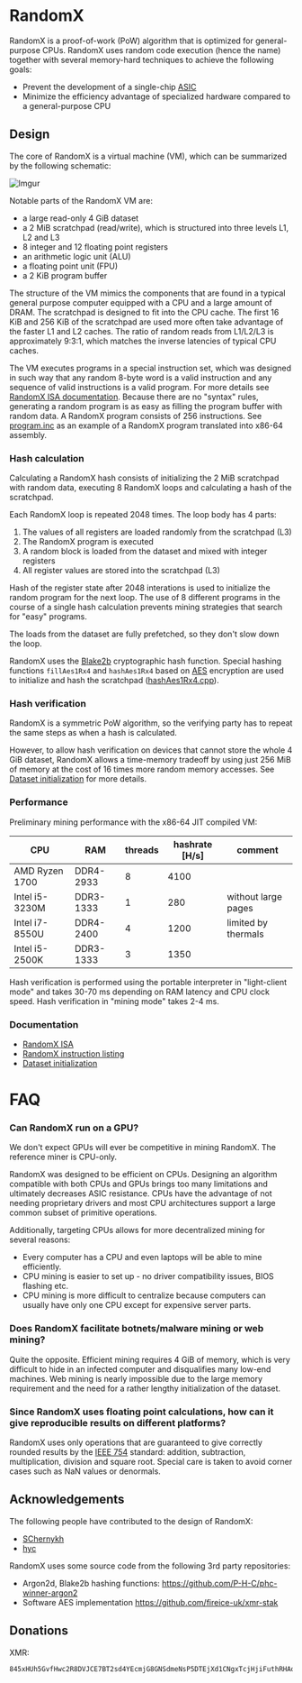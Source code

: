 # RandomX
RandomX is a proof-of-work (PoW) algorithm that is optimized for general-purpose CPUs. RandomX uses random code execution (hence the name) together with several memory-hard techniques to achieve the following goals:

* Prevent the development of a single-chip [ASIC](https://en.wikipedia.org/wiki/Application-specific_integrated_circuit)
* Minimize the efficiency advantage of specialized hardware compared to a general-purpose CPU

## Design

The core of RandomX is a virtual machine (VM), which can be summarized by the following schematic:

![Imgur](https://i.imgur.com/8RYNWLk.png)

Notable parts of the RandomX VM are:

* a large read-only 4 GiB dataset
* a 2 MiB scratchpad (read/write), which is structured into three levels L1, L2 and L3
* 8 integer and 12 floating point registers
* an arithmetic logic unit (ALU)
* a floating point unit (FPU)
* a 2 KiB program buffer

The structure of the VM mimics the components that are found in a typical general purpose computer equipped with a CPU and a large amount of DRAM. The scratchpad is designed to fit into the CPU cache. The first 16 KiB and 256 KiB of the scratchpad are used more often take advantage of the faster L1 and L2 caches. The ratio of random reads from L1/L2/L3 is approximately 9:3:1, which matches the inverse latencies of typical CPU caches.

The VM executes programs in a special instruction set, which was designed in such way that any random 8-byte word is a valid instruction and any sequence of valid instructions is a valid program. For more details see [RandomX ISA documentation](doc/isa.md). Because there are no "syntax" rules, generating a random program is as easy as filling the program buffer with random data. A RandomX program consists of 256 instructions. See [program.inc](src/program.inc) as an example of a RandomX program translated into x86-64 assembly.

### Hash calculation

Calculating a RandomX hash consists of initializing the 2 MiB scratchpad with random data, executing 8 RandomX loops and calculating a hash of the scratchpad.

Each RandomX loop is repeated 2048 times. The loop body has 4 parts:
1. The values of all registers are loaded randomly from the scratchpad (L3)
2. The RandomX program is executed
3. A random block is loaded from the dataset and mixed with integer registers
4. All register values are stored into the scratchpad (L3)

Hash of the register state after 2048 interations is used to initialize the random program for the next loop. The use of 8 different programs in the course of a single hash calculation prevents mining strategies that search for "easy" programs.

The loads from the dataset are fully prefetched, so they don't slow down the loop.

RandomX uses the [Blake2b](https://en.wikipedia.org/wiki/BLAKE_%28hash_function%29#BLAKE2) cryptographic hash function. Special hashing functions `fillAes1Rx4` and `hashAes1Rx4` based on [AES](https://en.wikipedia.org/wiki/Advanced_Encryption_Standard) encryption are used to initialize and hash the scratchpad ([hashAes1Rx4.cpp](src/hashAes1Rx4.cpp)).

### Hash verification

RandomX is a symmetric PoW algorithm, so the verifying party has to repeat the same steps as when a hash is calculated.

However, to allow hash verification on devices that cannot store the whole 4 GiB dataset, RandomX allows a time-memory tradeoff by using just 256 MiB of memory at the cost of 16 times more random memory accesses. See [Dataset initialization](doc/dataset.md) for more details.

### Performance
Preliminary mining performance with the x86-64 JIT compiled VM:

|CPU|RAM|threads|hashrate [H/s]|comment|
|-----|-----|----|----------|-----|
|AMD Ryzen 1700|DDR4-2933|8|4100|
|Intel i5-3230M|DDR3-1333|1|280|without large pages
|Intel i7-8550U|DDR4-2400|4|1200|limited by thermals
|Intel i5-2500K|DDR3-1333|3|1350|

Hash verification is performed using the portable interpreter in "light-client mode" and takes 30-70 ms depending on RAM latency and CPU clock speed. Hash verification in "mining mode" takes 2-4 ms.

### Documentation
* [RandomX ISA](doc/isa.md)
* [RandomX instruction listing](doc/isa-ops.md)
* [Dataset initialization](doc/dataset.md)

# FAQ

### Can RandomX run on a GPU?

We don't expect GPUs will ever be competitive in mining RandomX. The reference miner is CPU-only.

RandomX was designed to be efficient on CPUs. Designing an algorithm compatible with both CPUs and GPUs brings too many limitations and ultimately decreases ASIC resistance. CPUs have the advantage of not needing proprietary drivers and most CPU architectures support a large common subset of primitive operations.

Additionally, targeting CPUs allows for more decentralized mining for several reasons:

* Every computer has a CPU and even laptops will be able to mine efficiently.
* CPU mining is easier to set up - no driver compatibility issues, BIOS flashing etc.
* CPU mining is more difficult to centralize because computers can usually have only one CPU except for expensive server parts.

### Does RandomX facilitate botnets/malware mining or web mining?
Quite the opposite. Efficient mining requires 4 GiB of memory, which is very difficult to hide in an infected computer and disqualifies many low-end machines. Web mining is nearly impossible due to the large memory requirement and the need for a rather lengthy initialization of the dataset.

### Since RandomX uses floating point calculations, how can it give reproducible results on different platforms?

RandomX uses only operations that are guaranteed to give correctly rounded results by the [IEEE 754](https://en.wikipedia.org/wiki/IEEE_754) standard: addition, subtraction, multiplication, division and square root. Special care is taken to avoid corner cases such as NaN values or denormals.

## Acknowledgements
The following people have contributed to the design of RandomX:
* [SChernykh](https://github.com/SChernykh)
* [hyc](https://github.com/hyc)

RandomX uses some source code from the following 3rd party repositories:
* Argon2d, Blake2b hashing functions: https://github.com/P-H-C/phc-winner-argon2
* Software AES implementation https://github.com/fireice-uk/xmr-stak

## Donations
XMR:
```
845xHUh5GvfHwc2R8DVJCE7BT2sd4YEcmjG8GNSdmeNsP5DTEjXd1CNgxTcjHjiFuthRHAoVEJjM7GyKzQKLJtbd56xbh7V
```